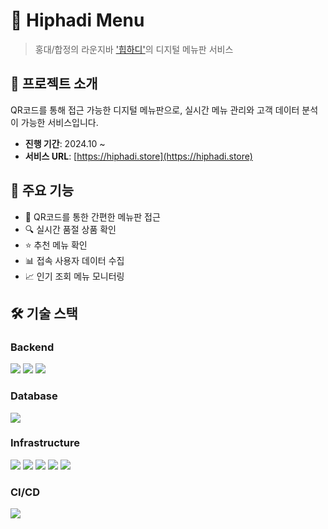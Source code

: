 # 🍺 Hiphadi Menu
> 홍대/합정의 라운지바 ['힙하디'](https://www.instagram.com/hiphadi_/)의 디지털 메뉴판 서비스

## 📌 프로젝트 소개
QR코드를 통해 접근 가능한 디지털 메뉴판으로, 실시간 메뉴 관리와 고객 데이터 분석이 가능한 서비스입니다.

- **진행 기간**: 2024.10 ~
- **서비스 URL**: [https://hiphadi.store](https://hiphadi.store)

## 🌟 주요 기능
- 📱 QR코드를 통한 간편한 메뉴판 접근
- 🔍 실시간 품절 상품 확인
- ⭐ 추천 메뉴 확인
- 📊 접속 사용자 데이터 수집
- 📈 인기 조회 메뉴 모니터링

## 🛠 기술 스택
### Backend
<img src="https://img.shields.io/badge/Java-ED8B00?style=for-the-badge&logo=openjdk&logoColor=white"> <img src="https://img.shields.io/badge/Spring_Boot-6DB33F?style=for-the-badge&logo=spring-boot&logoColor=white"> <img src="https://img.shields.io/badge/JPA-59666C?style=for-the-badge&logo=hibernate&logoColor=white">

### Database
<img src="https://img.shields.io/badge/MariaDB-003545?style=for-the-badge&logo=mariadb&logoColor=white">

### Infrastructure
<img src="https://img.shields.io/badge/AWS_EC2-FF9900?style=for-the-badge&logo=amazonec2&logoColor=white"> <img src="https://img.shields.io/badge/AWS_S3-569A31?style=for-the-badge&logo=amazons3&logoColor=white"> <img src="https://img.shields.io/badge/AWS_RDS-527FFF?style=for-the-badge&logo=amazonrds&logoColor=white"> <img src="https://img.shields.io/badge/Nginx-009639?style=for-the-badge&logo=nginx&logoColor=white"> <img src="https://img.shields.io/badge/Docker-2496ED?style=for-the-badge&logo=docker&logoColor=white">

### CI/CD
<img src="https://img.shields.io/badge/Github_Actions-2088FF?style=for-the-badge&logo=githubactions&logoColor=white">
